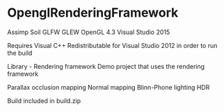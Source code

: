 # OpenglRenderingFramework

Assimp
Soil
GLFW
GLEW
OpenGL 4.3
Visual Studio 2015

Requires Visual C++ Redistributable for Visual Studio 2012 in order to run the build

Library - Rendering framework
Demo project that uses the rendering framework

Parallax occlusion mapping
Normal mapping
Blinn-Phone lighting
HDR

Build included in build.zip
